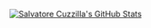 [![Salvatore Cuzzilla's GitHub Stats](https://awesome-github-stats.azurewebsites.net/user-stats/scuzzilla)](https://git.io/awesome-stats-card)
